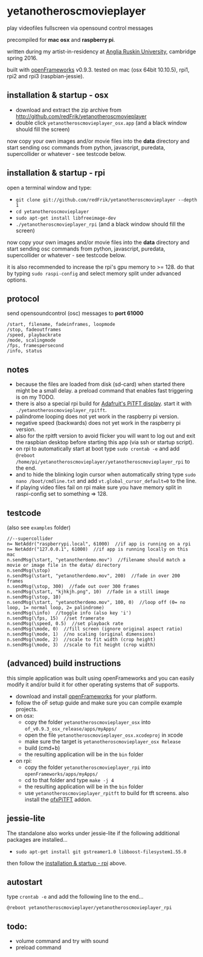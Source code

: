 # yetanotheroscmovieplayer
play videofiles fullscreen via opensound control messages

precompiled for **mac osx** and **raspberry pi**.

written during my artist-in-residency at [Anglia Ruskin University](http://www.anglia.ac.uk/arts-law-and-social-sciences/department-of-music-and-performing-arts), cambridge spring 2016.

built with [openFrameworks](http://openframeworks.cc) v0.9.3. tested on mac (osx 64bit 10.10.5), rpi1, rpi2 and rpi3 (raspbian-jessie).

installation & startup - osx
--

* download and extract the zip archive from <http://github.com/redFrik/yetanotheroscmovieplayer>
* double click `yetanotheroscmovieplayer_osx.app` (and a black window should fill the screen)

now copy your own images and/or movie files into the **data** directory and start sending osc commands from python, javascript, puredata, supercollider or whatever - see testcode below.

installation & startup - rpi
--

open a terminal window and type:

* `git clone git://github.com/redFrik/yetanotheroscmovieplayer --depth 1`
* `cd yetanotheroscmovieplayer`
* `sudo apt-get install libfreeimage-dev`
* `./yetanotheroscmovieplayer_rpi` (and a black window should fill the screen)

now copy your own images and/or movie files into the **data** directory and start sending osc commands from python, javascript, puredata, supercollider or whatever - see testcode below.

it is also recommended to increase the rpi's gpu memory to >= 128. do that by typing `sudo raspi-config` and select memory split under advanced options.

protocol
--

send opensoundcontrol (osc) messages to **port 61000**

```
/start, filename, fadeinframes, loopmode
/stop, fadeoutframes
/speed, playbackrate
/mode, scalingmode
/fps, framespersecond
/info, status
```

notes
--

* because the files are loaded from disk (sd-card) when started there might be a small delay.  a preload command that enables fast triggering is on my TODO.
* there is also a special rpi build for [Adafruit's PiTFT display](https://learn.adafruit.com/adafruit-pitft-3-dot-5-touch-screen-for-raspberry-pi?view=all). start it with `./yetanotheroscmovieplayer_rpitft`.
* palindrome looping does not yet work in the raspberry pi version.
* negative speed (backwards) does not yet work in the raspberry pi version.
* also for the rpitft version to avoid flicker you will want to log out and exit the raspbian desktop before starting this app (via ssh or startup script).
* on rpi to automatically start at boot type `sudo crontab -e` and add `@reboot /home/pi/yetanotheroscmovieplayer/yetanotheroscmovieplayer_rpi` to the end.
* and to hide the blinking login cursor when automatically string type `sudo nano /boot/cmdline.txt` and add `vt.global_cursor_default=0` to the line.
* if playing video files fail on rpi make sure you have memory split in raspi-config set to something => 128.

testcode
--

(also see `examples` folder)

```supercollider
//--supercollider
n= NetAddr("raspberrypi.local", 61000)  //if app is running on a rpi
n= NetAddr("127.0.0.1", 61000)  //if app is running locally on this mac
n.sendMsg(\start, "yetanotherdemo.mov")  //filename should match a movie or image file in the data/ directory
n.sendMsg(\stop)
n.sendMsg(\start, "yetanotherdemo.mov", 200)  //fade in over 200 frames
n.sendMsg(\stop, 300)  //fade out over 300 frames
n.sendMsg(\start, "kjhkjh.png", 10)  //fade in a still image
n.sendMsg(\stop, 10)
n.sendMsg(\start, "yetanotherdemo.mov", 100, 0)  //loop off (0= no loop, 1= normal loop, 2= palindrome)
n.sendMsg(\info)  //toggle info (also key 'i')
n.sendMsg(\fps, 15)  //set framerate
n.sendMsg(\speed, 0.5)  //set playback rate
n.sendMsg(\mode, 0)  //fill screen (ignore original aspect ratio)
n.sendMsg(\mode, 1)  //no scaling (original dimensions)
n.sendMsg(\mode, 2)  //scale to fit width (crop height)
n.sendMsg(\mode, 3)  //scale to fit height (crop width)
```

(advanced) build instructions
--

this simple application was built using openFrameworks and you can easily modify it and/or build it for other operating systems that oF supports.

* download and install [openFrameworks](http://openframeworks.cc/download/) for your platform.
* follow the oF setup guide and make sure you can compile example projects.
* on osx:
  * copy the folder `yetanotheroscmovieplayer_osx` into `of_v0.9.3_osx_release/apps/myApps/`
  * open the file `yetanotheroscmovieplayer_osx.xcodeproj` in xcode
  * make sure the target is `yetanotheroscmovieplayer_osx Release`
  * build (cmd+b)
  * the resulting application will be in the `bin` folder
* on rpi:
  * copy the folder `yetanotheroscmovieplayer_rpi` into `openFrameworks/apps/myApps/`
  * cd to that folder and type `make -j 4`
  * the resulting application will be in the `bin` folder
  * use `yetanotheroscmovieplayer_rpitft` to build for tft screens. also install the [ofxPiTFT](http://github.com/patriciogonzalezvivo/ofxPiTFT) addon.

jessie-lite
--

The standalone also works under jessie-lite if the following additional packages are installed...

* `sudo apt-get install git gstreamer1.0 libboost-filesystem1.55.0`

then follow the [installation & startup - rpi](#installation--startup---rpi) above.

autostart
--

type `crontab -e` and add the following line to the end...

`@reboot yetanotheroscmovieplayer/yetanotheroscmovieplayer_rpi`

todo:
--
* volume command and try with sound
* preload command
